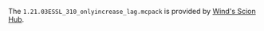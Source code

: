 The `1.21.03ESSL_310_onlyincrease_lag.mcpack` is provided by [Wind's Scion Hub](https://discord.com/invite/KYKxFTxjyU).